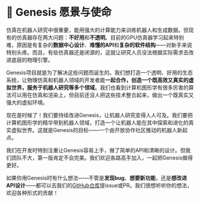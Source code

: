 # 🎯 Genesis 愿景与使命

仿真在机器人研究中很重要，能用强大的计算能力来训练机器人和生成数据。但现有的仿真器存在两大问题：**不好用**和**不透明**。目前的GPU仿真器学习起来特别难，原因是有复杂的**数据中心设计**、**难懂的API**和**复杂的软件结构**——对新手来说特别头疼。而且，有些仿真器还是闭源的，这就让研究人员没法根据实际需求去改进底层的物理引擎。

Genesis项目就是为了解决这些问题而诞生的。我们想打造一个透明、好用的生态系统，让物理仿真和机器人领域的开发者能**一起合作，创造一个既高效又真实的虚拟世界，服务于机器人研究等多个领域**。我们也看到计算机图形学有很多厉害的算法可以用在仿真和渲染上，但目前还没人把这些技术整合起来，做出一个既真实又强大的虚拟环境。

现在是时候了！我们要持续改进Genesis，让机器人研究变得人人可及。我们要把计算机图形学的精华带到机器人领域，打造一个让机器人能在其中探索和进化的真实虚拟世界。这就是Genesis的目标——一个由开放协作社区推动的机器人新起点。

我们在开发时特别注重让Genesis容易上手，做了简单的API和清晰的设计。但我们团队不大，第一版肯定不会完美。我们欢迎各路高手加入，一起把Genesis做得更好。

如果你用Genesis时有什么想法——不管是**发现bug**、**想要新功能**，还是**想改进API设计**——都可以去我们的[GitHub仓库](https://github.com/Genesis-Embodied-AI/Genesis)提issue或PR。我们很想听听你的想法，欢迎各种形式的贡献！
